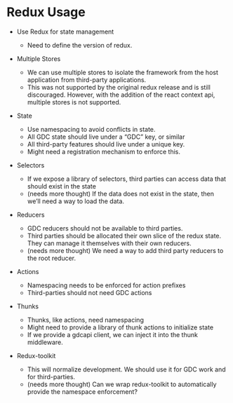 # Redux Usage

- Use Redux for state management

  - Need to define the version of redux.

- Multiple Stores
  - We can use multiple stores to isolate the framework from the host application from third-party applications.
  - This was not supported by the original redux release and is still discouraged. However, with the addition of the react context api, multiple stores is not supported.
- State

  - Use namespacing to avoid conflicts in state.
  - All GDC state should live under a “GDC” key, or similar
  - All third-party features should live under a unique key.
  - Might need a registration mechanism to enforce this.

- Selectors

  - If we expose a library of selectors, third parties can access data that should exist in the state
  - (needs more thought) If the data does not exist in the state, then we’ll need a way to load the data.

- Reducers

  - GDC reducers should not be available to third parties.
  - Third parties should be allocated their own slice of the redux state. They can manage it themselves with their own reducers.
  - (needs more thought) We need a way to add third party reducers to the root reducer.

- Actions

  - Namespacing needs to be enforced for action prefixes
  - Third-parties should not need GDC actions

- Thunks

  - Thunks, like actions, need namespacing
  - Might need to provide a library of thunk actions to initialize state
  - If we provide a gdcapi client, we can inject it into the thunk middleware.

- Redux-toolkit
  - This will normalize development. We should use it for GDC work and for third-parties.
  - (needs more thought) Can we wrap redux-toolkit to automatically provide the namespace enforcement?
